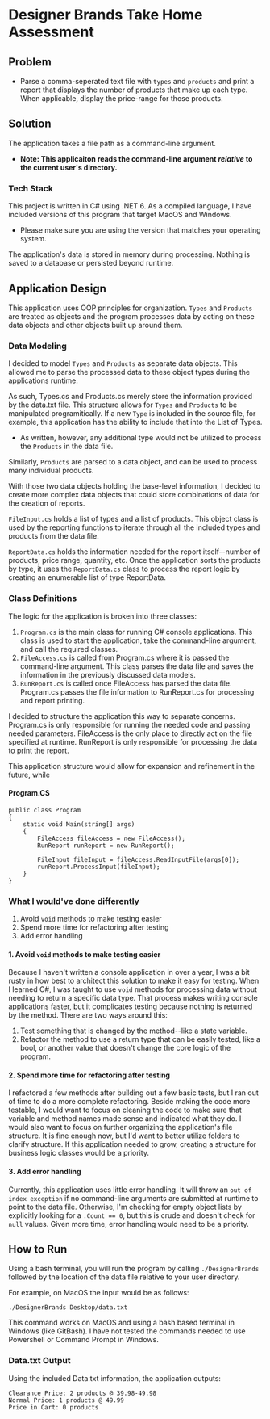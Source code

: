 # Designer Brands Take Home Assessment
## Problem
* Parse a comma-seperated text file with `types` and `products` and print a report that displays the number of products that make up each type. When applicable, display the price-range for those products.
## Solution
The application takes a file path as a command-line argument. 
* **Note: This applicaiton reads the command-line argument *relative* to the current user's directory.**
### Tech Stack
This project is written in C# using .NET 6. As a compiled language, I have included versions of this program that target MacOS and Windows. 
* Please make sure you are using the version that matches your operating system.

The application's data is stored in memory during processing. Nothing is saved to a database or persisted beyond runtime.
## Application Design 
This application uses OOP principles for organization. `Types` and `Products` are treated as objects and the program processes data by acting on these data objects and other objects built up around them.
### Data Modeling
I decided to model `Types` and `Products` as separate data objects. This allowed me to parse the processed data to these object types during the applications runtime.

As such, Types.cs and Products.cs merely store the information provided by the data.txt file. This structure allows for `Types` and `Products` to be manipulated programitically. If a new `Type` is included in the source file, for example, this application has the ability to include that into the List of Types.

* As written, however, any additional type would not be utilized to process the `Products` in the data file.

Similarly, `Products` are parsed to a data object, and can be used to process many individual products. 

With those two data objects holding the base-level information, I decided to create more complex data objects that could store combinations of data for the creation of reports. 

`FileInput.cs` holds a list of types and a list of products. This object class is used by the reporting functions to iterate through all the included types and products from the data file. 

`ReportData.cs` holds the information needed for the report itself--number of products, price range, quantity, etc. Once the application sorts the products by type, it uses the `ReportData.cs` class to process the report logic by creating an enumerable list of type ReportData. 

### Class Definitions
The logic for the application is broken into three classes:

1. `Program.cs` is the main class for running C# console applications. This class is used to start the application, take the command-line argument, and call the required classes.
1. `FileAccess.cs` is called from Program.cs where it is passed the command-line argument. This class parses the data file and saves the information in the previously discussed data models. 
1. `RunReport.cs` is called once FileAccess has parsed the data file. Program.cs passes the file information to RunReport.cs for processing and report printing.

I decided to structure the application this way to separate concerns. Program.cs is only responsible for running the needed code and passing needed parameters. FileAccess is the only place to directly act on the file specified at runtime. RunReport is only responsible for processing the data to print the report. 

This application structure would allow for expansion and refinement in the future, while 
#### Program.CS
    public class Program
    {
        static void Main(string[] args)
        {
            FileAccess fileAccess = new FileAccess();
            RunReport runReport = new RunReport();

            FileInput fileInput = fileAccess.ReadInputFile(args[0]);
            runReport.ProcessInput(fileInput);
        }
    }
### What I would've done differently
1. Avoid `void` methods to make testing easier
1. Spend more time for refactoring after testing
1. Add error handling

#### 1. Avoid `void` methods to make testing easier
Because I haven't written a console application in over a year, I was a bit rusty in how best to architect this solution to make it easy for testing. When I learned C#, I was taught to use `void` methods for processing data without needing to return a specific data type. That process makes writing console applications faster, but it complicates testing because nothing is returned by the method. There are two ways around this: 
1. Test something that is changed by the method--like a state variable.
1. Refactor the method to use a return type that can be easily tested, like a bool, or another value that doesn't change the core logic of the program.

#### 2. Spend more time for refactoring after testing
I refactored a few methods after building out a few basic tests, but I ran out of time to do a more complete refactoring. Beside making the code more testable, I would want to focus on cleaning the code to make sure that variable and method names made sense and indicated what they do. I would also want to focus on further organizing the application's file structure. It is fine enough now, but I'd want to better utilize folders to clarify structure. If this application needed to grow, creating a structure for business logic classes would be a priority. 

#### 3. Add error handling
Currently, this application uses little error handling. It will throw an `out of index exception` if no command-line arguments are submitted at runtime to point to the data file. Otherwise, I'm checking for empty object lists by explicitly looking for a `.Count == 0`, but this is crude and doesn't check for `null` values. Given more time, error handling would need to be a priority.  

## How to Run
Using a bash terminal, you will run the program by calling  `./DesignerBrands` followed by the location of the data file relative to your user directory. 

For example, on MacOS the input would be as follows:

    ./DesignerBrands Desktop/data.txt

This command works on MacOS and using a bash based terminal in Windows (like GitBash). I have not tested the commands needed to use Powershell or Command Prompt in Windows.     
### Data.txt Output
Using the included Data.txt information, the application outputs:

    Clearance Price: 2 products @ 39.98-49.98
    Normal Price: 1 products @ 49.99
    Price in Cart: 0 products
